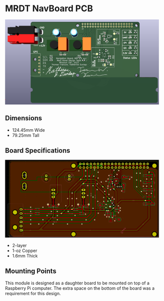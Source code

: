 # MRDT NavBoard PCB
![alt text](https://github.com/MissouriMRDT/NavBoard_Hardware/blob/Navboard_2023_rev2/Documentation/Images/Render_Top.png?raw=true)
## Dimensions
 - 124.45mm Wide
 - 79.25mm Tall
## Board Specifications
![alt text](https://github.com/MissouriMRDT/NavBoard_Hardware/blob/Navboard_2023_rev2/Documentation/Images/Layout_Top_Tracks_Filled.png?raw=true)
 - 2-layer
 - 1-oz Copper
 - 1.6mm Thick
## Mounting Points
This module is designed as a daughter board to be mounted on top of a Raspberry Pi computer.
The extra space on the bottom of the board was a requirement for this design.